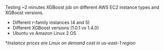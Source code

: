Testing ~2 minutes XGBoost job on different AWS EC2 instance types and XGBoost versions.
- Different r-family instances (4 and 5)
- Different XGBoost versions (1.0.1 vs 1.4.0)
- Ubuntu vs Amazon Linux 2 OS


**Instance prices are Linux on demand cost in us-east-1 region*

